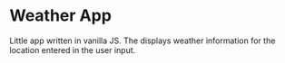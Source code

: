 # Weather App

Little app written in vanilla JS. The displays weather information for the location entered in the user input. 